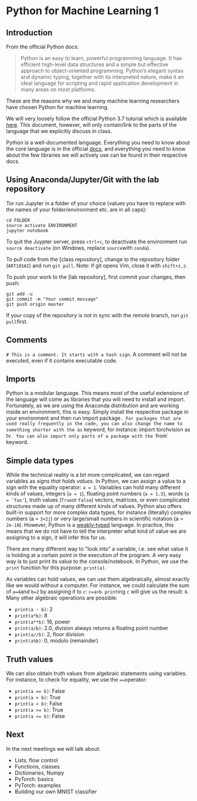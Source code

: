 # Python for Machine Learning 1

## Introduction

From the official Python docs:

> Python is an easy to learn, powerful programming language. It has efficient high-level data structures and a simple but effective approach to object-oriented programming. Python’s elegant syntax and dynamic typing, together with its interpreted nature, make it an ideal language for scripting and rapid application development in many areas on most platforms.

These are the reasons why we and many machine learning researchers have chosen Python for machine learning.

We will very loosely follow the official Python 3.7 tutorial which is available [here](https://docs.python.org/3/tutorial/index.html). This document, however, will only contain/link to the parts of the language that we explicitly discuss in class.

Python is a well-documented language. Everything you need to know about the core language is in the official [docs](https://docs.python.org/3), and everything you need to know about the few libraries we will actively use can be found in their respective docs.

## Using Anaconda/Jupyter/Git with the lab repository

Tor run Jupyter in a folder of your choice (values you have to replace with the names of your folder/environment etc. are in all caps):

```
cd FOLDER
source activate ENVIRONMENT
jupyter notebook
```

To quit the Juypter server, press `ctrl+c`, to deactivate the environment run `source deactivate` (on Windows, replace `source`with `conda`).

To pull code from the [class repository], change to the repository folder (`ART185AI`) and run `git pull`. Note: if git opens Vim, close it with `shift+z,z`.

To push your work to the [lab repository], first commit your changes, then push:

```
git add -u
git commit -m "Your commit message"
git push origin master
```

If your copy of the repository is not in sync with the remote branch, run `git pull`first.

## Comments

`# This is a comment. It starts with a hash sign`. A comment will not be executed, even if it contains executable code.

## Imports

Python is a modular language. This means most of the useful extensions of the language will come as libraries that you will need to install and import. Fortunately, as we are using the Anaconda distribution and are working inside an environment, this is easy. Simply install the respective package in your environment and then run ìmport package`. For packages that are used really frequently in the code, you can also change the name to something shorter with the às` keyword, for instance: ìmport torchvision as tv`. You can also import only parts of a package with the `from` keyword.

## Simple data types

While the technical reality is a bit more complicated, we can regard variables as *signs that holds values*. In Python, we can assign a value to a sign with the equality operator: `a = 1`. Variables can hold many different kinds of values, integers (`a = 1`), floating point numbers (`a = 1.5`), words (`a = 'foo'`), truth values (`True`or `False`) vectors, matrices, or even complicated structures made up of many different kinds of values. Python also offers built-in support for more complex data types, for instance (literally) complex numbers (a = `3+2j`) or very large/small numbers in scientific notation (a = `2e-10`). However, Python is a [weakly-typed](https://en.wikipedia.org/wiki/Type_system) language. In practice, this means that we do not have to tell the interpreter what kind of value we are assigning to a sign, it will infer this for us.

There are many different way to "look into" a variable, i.e. see what value it is holding at a certain point in the execution of the program. A very easy way is to just print its value to the console/notebook. In Python, we use the `print` function for this purpose: `print(a)`.

As variables can hold values, we can use them algebraically, almost exactly like we would without a computer. For instance, we could calculate the sum of `a=4`and `b=2` by assigning it to `c`: `c=a+b`. `print`ing `c` will give us the result: `6`. Many other algebraic operations are possible:

- `print(a - b)`: 2
- `print(a*b)`: 8
- `print(a**b)`: 16, power
- `print(a/b)`: 2.0, division always returns a floating point number
- `print(a//b)`: 2, floor division
- `print(a%b)`: 0, modulo (remainder)

## Truth values

We can also obtain truth values from algebraic statements using variables. For instance, to check for equality, we use the `==`operator:

- `print(a == b)`: False
- `print(a > b)`: True
- `print(a < b)`: False
- `print(a >= b)`: True
- `print(a <= b)`: False

## Next

In the next meetings we will talk about:

- Lists, flow control
- Functions, classes
- Dictionaries, Numpy
- PyTorch: basics
- PyTorch: examples
- Building our own MNIST classifier